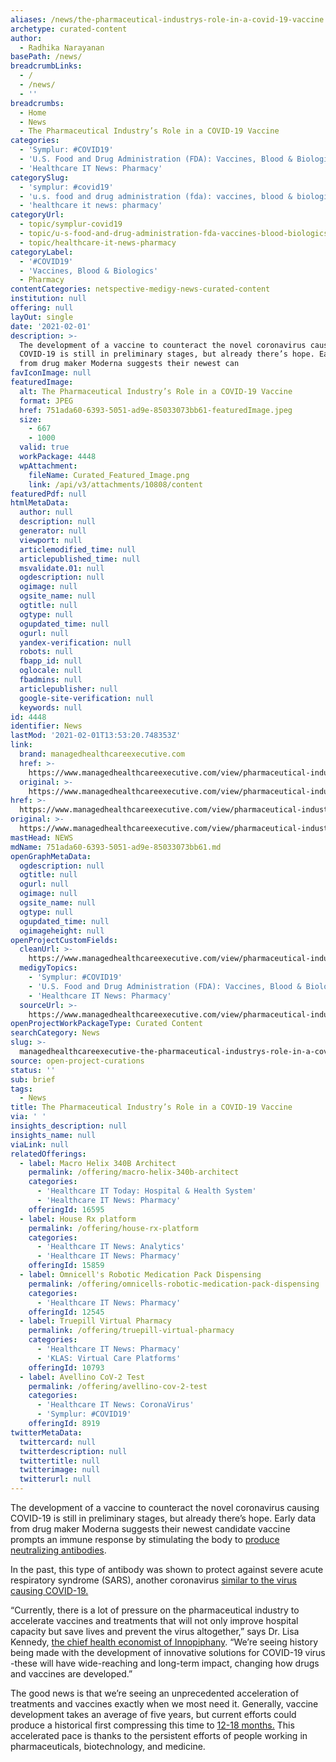 ```yaml
---
aliases: /news/the-pharmaceutical-industrys-role-in-a-covid-19-vaccine
archetype: curated-content
author:
  - Radhika Narayanan
basePath: /news/
breadcrumbLinks:
  - /
  - /news/
  - ''
breadcrumbs:
  - Home
  - News
  - The Pharmaceutical Industry’s Role in a COVID-19 Vaccine
categories:
  - 'Symplur: #COVID19'
  - 'U.S. Food and Drug Administration (FDA): Vaccines, Blood & Biologics'
  - 'Healthcare IT News: Pharmacy'
categorySlug:
  - 'symplur: #covid19'
  - 'u.s. food and drug administration (fda): vaccines, blood & biologics'
  - 'healthcare it news: pharmacy'
categoryUrl:
  - topic/symplur-covid19
  - topic/u-s-food-and-drug-administration-fda-vaccines-blood-biologics
  - topic/healthcare-it-news-pharmacy
categoryLabel:
  - '#COVID19'
  - 'Vaccines, Blood & Biologics'
  - Pharmacy
contentCategories: netspective-medigy-news-curated-content
institution: null
offering: null
layOut: single
date: '2021-02-01'
description: >-
  The development of a vaccine to counteract the novel coronavirus causing
  COVID-19 is still in preliminary stages, but already there’s hope. Early data
  from drug maker Moderna suggests their newest can
favIconImage: null
featuredImage:
  alt: The Pharmaceutical Industry’s Role in a COVID-19 Vaccine
  format: JPEG
  href: 751ada60-6393-5051-ad9e-85033073bb61-featuredImage.jpeg
  size:
    - 667
    - 1000
  valid: true
  workPackage: 4448
  wpAttachment:
    fileName: Curated_Featured_Image.png
    link: /api/v3/attachments/10808/content
featuredPdf: null
htmlMetaData:
  author: null
  description: null
  generator: null
  viewport: null
  articlemodified_time: null
  articlepublished_time: null
  msvalidate.01: null
  ogdescription: null
  ogimage: null
  ogsite_name: null
  ogtitle: null
  ogtype: null
  ogupdated_time: null
  ogurl: null
  yandex-verification: null
  robots: null
  fbapp_id: null
  oglocale: null
  fbadmins: null
  articlepublisher: null
  google-site-verification: null
  keywords: null
id: 4448
identifier: News
lastMod: '2021-02-01T13:53:20.748353Z'
link:
  brand: managedhealthcareexecutive.com
  href: >-
    https://www.managedhealthcareexecutive.com/view/pharmaceutical-industrys-role-covid-19-vaccine
  original: >-
    https://www.managedhealthcareexecutive.com/view/pharmaceutical-industrys-role-covid-19-vaccine
href: >-
  https://www.managedhealthcareexecutive.com/view/pharmaceutical-industrys-role-covid-19-vaccine
original: >-
  https://www.managedhealthcareexecutive.com/view/pharmaceutical-industrys-role-covid-19-vaccine
mastHead: NEWS
mdName: 751ada60-6393-5051-ad9e-85033073bb61.md
openGraphMetaData:
  ogdescription: null
  ogtitle: null
  ogurl: null
  ogimage: null
  ogsite_name: null
  ogtype: null
  ogupdated_time: null
  ogimageheight: null
openProjectCustomFields:
  cleanUrl: >-
    https://www.managedhealthcareexecutive.com/view/pharmaceutical-industrys-role-covid-19-vaccine
  medigyTopics:
    - 'Symplur: #COVID19'
    - 'U.S. Food and Drug Administration (FDA): Vaccines, Blood & Biologics'
    - 'Healthcare IT News: Pharmacy'
  sourceUrl: >-
    https://www.managedhealthcareexecutive.com/view/pharmaceutical-industrys-role-covid-19-vaccine
openProjectWorkPackageType: Curated Content
searchCategory: News
slug: >-
  managedhealthcareexecutive-the-pharmaceutical-industrys-role-in-a-covid-19-vaccine
source: open-project-curations
status: ''
sub: brief
tags:
  - News
title: The Pharmaceutical Industry’s Role in a COVID-19 Vaccine
via: ' '
insights_description: null
insights_name: null
viaLink: null
relatedOfferings:
  - label: Macro Helix 340B Architect
    permalink: /offering/macro-helix-340b-architect
    categories:
      - 'Healthcare IT Today: Hospital & Health System'
      - 'Healthcare IT News: Pharmacy'
    offeringId: 16595
  - label: House Rx platform
    permalink: /offering/house-rx-platform
    categories:
      - 'Healthcare IT News: Analytics'
      - 'Healthcare IT News: Pharmacy'
    offeringId: 15859
  - label: Omnicell's Robotic Medication Pack Dispensing
    permalink: /offering/omnicells-robotic-medication-pack-dispensing
    categories:
      - 'Healthcare IT News: Pharmacy'
    offeringId: 12545
  - label: Truepill Virtual Pharmacy
    permalink: /offering/truepill-virtual-pharmacy
    categories:
      - 'Healthcare IT News: Pharmacy'
      - 'KLAS: Virtual Care Platforms'
    offeringId: 10793
  - label: Avellino CoV-2 Test
    permalink: /offering/avellino-cov-2-test
    categories:
      - 'Healthcare IT News: CoronaVirus'
      - 'Symplur: #COVID19'
    offeringId: 8919
twitterMetaData:
  twittercard: null
  twitterdescription: null
  twittertitle: null
  twitterimage: null
  twitterurl: null
---
```

<p>The development of a vaccine to counteract the novel coronavirus causing COVID-19 is still in preliminary stages, but already there’s hope. Early data from drug maker Moderna suggests their newest candidate vaccine prompts an immune response by stimulating the body to <a href="http://www.statnews.com/2020/05/18/early-data-show-moderna-covid-19-vaccine-generates-immune-response/">produce neutralizing antibodies</a>.</p><p>In the past, this type of antibody was shown to protect against severe acute respiratory syndrome (SARS), another coronavirus <a href="https://www.niaid.nih.gov/diseases-conditions/covid-19">similar to the virus causing COVID-19.</a></p><p>“Currently, there is a lot of pressure on the pharmaceutical industry to accelerate vaccines and treatments that will not only improve hospital capacity but save lives and prevent the virus altogether,” says Dr. Lisa Kennedy,&nbsp;<a href="https://protect-us.mimecast.com/s/NpIvC2kEoESPjAJUWiTw7?domain=u7061146.ct.sendgrid.net">the chief health economist of Innopiphany</a>. “We’re seeing history being made with the development of innovative solutions for COVID-19 virus -these will have wide-reaching and long-term impact, changing how drugs and vaccines are developed.”</p><p>The good news is that we’re seeing an unprecedented acceleration of treatments and vaccines exactly when we most need it. Generally, vaccine development takes an average of five years, but current efforts could produce a historical first compressing this time to <a href="http://www.nccn.org/patients/resources/clinical_trials/phases.aspx">12-18 months.</a>&nbsp;This accelerated pace is thanks to the persistent efforts of people working in pharmaceuticals, biotechnology, and medicine.</p>